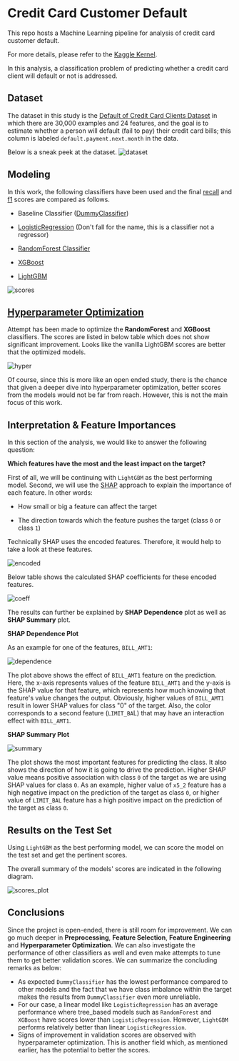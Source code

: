 # Credit Card Customer Default
This repo hosts a Machine Learning pipeline for analysis of credit card customer default.

For more details, please refer to the [Kaggle Kernel](https://www.kaggle.com/arashshamseddini/kaggle-customer-default/edit).

In this analysis, a classification problem of predicting whether a credit card client will default or not is addressed.

## Dataset
The dataset in this study is the [Default of Credit Card Clients Dataset](https://www.kaggle.com/uciml/default-of-credit-card-clients-dataset) in which there are 30,000 examples and 24 features, and the goal is to estimate whether a person will default (fail to pay) their credit card bills; this column is labeled `default.payment.next.month` in the data.

Below is a sneak peek at the dataset.
![dataset](./Images/dataset.png)

## Modeling
In this work, the following classifiers have been used and the final [recall](https://en.wikipedia.org/wiki/Precision_and_recall) and [f1](https://en.wikipedia.org/wiki/F-score) scores are compared as follows. 

- Baseline Classifier ([DummyClassifier](https://scikit-learn.org/stable/modules/generated/sklearn.dummy.DummyClassifier.html))

- [LogisticRegression](https://scikit-learn.org/stable/modules/generated/sklearn.linear_model.LogisticRegression.html) (Don't fall for the name, this is a classifier not a regressor)

- [RandomForest Classifier](https://scikit-learn.org/stable/modules/generated/sklearn.ensemble.RandomForestClassifier.html)

- [XGBoost](https://xgboost.readthedocs.io/en/latest/)

- [LightGBM](https://lightgbm.readthedocs.io/en/latest/)


![scores](./Images/scores.png)

## [Hyperparameter Optimization](https://en.wikipedia.org/wiki/Hyperparameter_optimization)

Attempt has been made to optimize the **RandomForest** and **XGBoost** classifiers. The scores are listed in below table which does not show significant improvement. Looks like the vanilla LightGBM scores are better that the optimized models. 

![hyper](./Images/hyperparameter_optimization.png)

Of course, since this is more like an open ended study, there is the chance that given a deeper dive into hyperparameter optimization, better scores from the models would not be far from reach. However, this is not the main focus of this work.

## Interpretation & Feature Importances
In this section of the analysis, we would like to answer the following question:

**Which features have the most and the least impact on the target?**

First of all, we will be continuing with `LightGBM` as the best performing model. Second, we will use the [SHAP](https://github.com/slundberg/shap) approach to explain the importance of each feature. In other words:

- How small or big a feature can affect the target

- The direction towards which the feature pushes the target (class `0` or class `1`)

Technically SHAP uses the encoded features. Therefore, it would help to take a look at these features.

![encoded](./Images/encoded_features.png)

Below table shows the calculated SHAP coefficients for these encoded features.

![coeff](./Images/SHAP_coeff.png)

The results can further be explained by **SHAP Dependence** plot as well as **SHAP Summary** plot.

**SHAP Dependence Plot**

As an example for one of the features, `BILL_AMT1`:

![dependence](./Images/dependence_plot.png)

The plot above shows the effect of `BILL_AMT1` feature on the prediction. Here, the x-axis represents values of the feature `BILL_AMT1` and the y-axis is the SHAP value for that feature, which represents how much knowing that feature's value changes the output. Obviously, higher values of `BILL_AMT1` result in lower SHAP values for class "0" of the target. Also, the color corresponds to a second feature (`LIMIT_BA`L) that may have an interaction effect with `BILL_AMT1`.

**SHAP Summary Plot**

![summary](./Images/summary_plot.png)


The plot shows the most important features for predicting the class. It also shows the direction of how it is going to drive the prediction. Higher SHAP value means positive association with class `0` of the target as we are using SHAP values for class `0`. As an example, higher value of `x5_2` feature has a high negative impact on the prediction of the target as class `0`, or higher value of `LIMIT_BAL` feature has a high positive impact on the prediction of the target as class `0`.

## Results on the Test Set

Using `LightGBM` as the best performing model, we can score the model on the test set and get the pertinent scores.

The overall summary of the models' scores are indicated in the following diagram.

![scores_plot](./Images/scores_plot.png)

## Conclusions

Since the project is open-ended, there is still room for improvement. We can go much deeper in **Preprocessing**, **Feature Selection**, **Feature Engineering** and **Hyperparameter Optimization**. We can also investigate the performance of other classifiers as well and even make attempts to tune them to get better validation scores. We can summarize the concluding remarks as below:

- As expected `DummyClassifier` has the lowest performance compared to other models and the fact that we have class imbalance within the target makes the results from `DummyClassifier` even more unreliable.
- For our case, a linear model like `LogisticRegression` has an average performance where tree_based models such as `RandomForest` and `XGBoost` have scores lower than `LogisticRegression`. However, `LightGBM` performs relatively better than linear `LogisticRegression`.
- Signs of improvement in validation scores are observed with hyperparameter optimization. This is another field which, as mentioned earlier, has the potential to better the scores.


